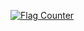 <a href="https://info.flagcounter.com/jl2T"><img src="https://s11.flagcounter.com/count/jl2T/bg_FFFFFF/txt_000000/border_CCCCCC/columns_8/maxflags_250/viewers_0/labels_1/pageviews_1/flags_0/percent_0/" alt="Flag Counter" border="0"></a>

